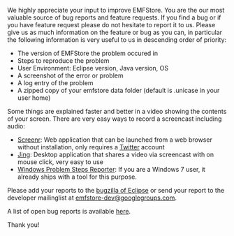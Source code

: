 We highly appreciate your input to improve EMFStore. You are the our most valuable source of bug reports and feature requests. If you find a bug or if you have feature request please do not hesitate to report it to us. Please give us as much information on the feature or bug as you can, in particular the following information is very useful to us in descending order of priority:

  * The version of EMFStore the problem occured in
  * Steps to reproduce the problem
  * User Environment: Eclipse version, Java version, OS
  * A screenshot of the error or problem
  * A log entry of the problem
  * A zipped copy of your emfstore data folder (default is .unicase in your user home)

Some things are explained faster and better in a video showing the contents of your screen. There are very easy ways to record a screencast including audio:

  * [Screenr](http://screenr.com): Web application that can be launched from a web browser without installation, only requires a [Twitter](http://twitter.com) account
  * [Jing](http://www.jingproject.com/): Desktop application that shares a video via screencast with on mouse click, very easy to use
  * [Windows Problem Steps Reporter](http://www.youtube.com/watch?v=-rv5vvwCYMU): If you are a Windows 7 user, it already ships with a tool for this purpose.

Please add your reports to the [bugzilla of Eclipse](https://bugs.eclipse.org/bugs/enter_bug.cgi?product=EMFT.emf-store) or send your report to the developer mailinglist at [emfstore-dev@googlegroups.com](mailto:emfstore-dev@googlegroups.com).

A list of open bug reports is available [here](https://bugs.eclipse.org/bugs/buglist.cgi?query_format=specific&order=relevance+desc&bug_status=__open__&product=EMFT.emf-store).

Thank you!